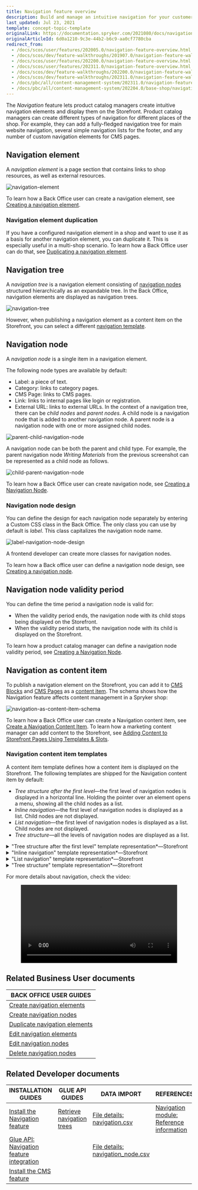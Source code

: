 ```yaml
---
title: Navigation feature overview
description: Build and manage an intuitive navigation for your customers to find products within your Spryker shop.
last_updated: Jul 23, 2021
template: concept-topic-template
originalLink: https://documentation.spryker.com/2021080/docs/navigation-feature-overview
originalArticleId: 6d0a1210-9c3e-44b2-b6c9-aa0cf7780cba
redirect_from:
  - /docs/scos/user/features/202005.0/navigation-feature-overview.html
  - /docs/scos/dev/feature-walkthroughs/201907.0/navigation-feature-walkthrough/navigation-module.html
  - /docs/scos/user/features/202200.0/navigation-feature-overview.html
  - /docs/scos/user/features/202311.0/navigation-feature-overview.html
  - /docs/scos/dev/feature-walkthroughs/202200.0/navigation-feature-walkthrough/navigation-feature-walkthrough.html  
  - /docs/scos/dev/feature-walkthroughs/202311.0/navigation-feature-walkthrough/navigation-feature-walkthrough.html  
  - /docs/pbc/all/content-management-system/202311.0/navigation-feature-overview.html
  - /docs/pbc/all/content-management-system/202204.0/base-shop/navigation-feature-overview.html
---
```


The *Navigation* feature lets product catalog managers create intuitive navigation elements and display them on the Storefront. Product catalog managers can create different types of navigation for different places of the shop. For example, they can add a fully-fledged navigation tree for main website navigation, several simple navigation lists for the footer, and any number of custom navigation elements for CMS pages.

## Navigation element

A *navigation element* is a page section that contains links to shop resources, as well as external resources.

![navigation-element](https://spryker.s3.eu-central-1.amazonaws.com/docs/Features/Navigation/Navigation/Navigation+Feature+Overview/navigation+element.png)

To learn how a Back Office user can create a navigation element, see [Creating a navigation element](/docs/pbc/all/content-management-system/latest/base-shop/manage-in-the-back-office/navigation/create-navigation-elements.html).

### Navigation element duplication

If you have a configured navigation element in a shop and want to use it as a basis for another navigation element, you can duplicate it. This is especially useful in a multi-shop scenario.
To learn how a Back Office user can do that, see [Duplicating a navigation element](/docs/pbc/all/content-management-system/latest/base-shop/manage-in-the-back-office/navigation/duplicate-navigation-elements.html).

## Navigation tree

A *navigation tree* is a navigation element consisting of [navigation nodes](#navigation-node) structured hierarchically as an expandable tree.
In the Back Office, navigation elements are displayed as navigation trees.

![navigation-tree](https://spryker.s3.eu-central-1.amazonaws.com/docs/Features/Navigation/Navigation/Navigation+Feature+Overview/navigation-tree.png)

However, when publishing a navigation element as a content item on the Storefront, you can select a different [navigation template](#navigation-content-item-templates).

## Navigation node

A *navigation node* is a single item in a navigation element.

The following node types are available by default:
- Label: a piece of text.
- Category: links to category pages.
- CMS Page: links to CMS pages.
- Link: links to internal pages like login or registration.
- External URL: links to external URLs.
In the context of a navigation tree, there can be *child nodes* and *parent nodes*. A child node is a navigation node that is added to another navigation node. A parent node is a navigation node with one or more assigned child nodes.


![parent-child-navigation-node](https://spryker.s3.eu-central-1.amazonaws.com/docs/Features/Navigation/Navigation/Navigation+Feature+Overview/parent-child-navigation-node.png)


A navigation node can be both the parent and child type. For example, the parent navigation node *Writing Materials* from the previous screenshot can be represented as a child node as follows.

![child-parent-navigation-node](https://spryker.s3.eu-central-1.amazonaws.com/docs/Features/Navigation/Navigation/Navigation+Feature+Overview/child-parent-navigation-node.png)

To learn how a Back Office user can create navigation node, see [Creating a Navigation Node](/docs/pbc/all/content-management-system/latest/base-shop/manage-in-the-back-office/navigation/create-navigation-nodes.html).

### Navigation node design

You can define the design for each navigation node separately by entering a Custom CSS class in the Back Office.
The only class you can use by default is *label*. This class capitalizes the navigation node name.

![label-navigation-node-design](https://spryker.s3.eu-central-1.amazonaws.com/docs/Features/Navigation/Navigation/Navigation+Feature+Overview/label-navigation-node-design.png)


A frontend developer can create more classes for navigation nodes.

To learn how a Back office user can define a navigation node design, see [Creating a navigation node](/docs/pbc/all/content-management-system/latest/base-shop/manage-in-the-back-office/navigation/create-navigation-nodes.html).

## Navigation node validity period

You can define the time period a navigation node is valid for:
- When the validity period ends, the navigation node with its child stops being displayed on the Storefront.
- When the validity period starts, the navigation node with its child is displayed on the Storefront.

To learn how a product catalog manager can define a navigation node validity period, see [Creating a Navigation Node](/docs/pbc/all/content-management-system/latest/base-shop/manage-in-the-back-office/navigation/create-navigation-nodes.html).

## Navigation as content item

To publish a navigation element on the Storefront, you can add it to [CMS Blocks](/docs/pbc/all/content-management-system/latest/base-shop/cms-feature-overview/cms-blocks-overview.html) and [CMS Pages](/docs/pbc/all/content-management-system/latest/base-shop/cms-feature-overview/cms-pages-overview.html) as a [content item](/docs/pbc/all/content-management-system/latest/base-shop/navigation-feature-overview.html).
The schema shows how the Navigation feature affects content management in a Spryker shop:

![navigation-as-content-item-schema](https://confluence-connect.gliffy.net/embed/image/a086fe4e-1d09-49ae-a181-ebd8b0f8c051.png?utm_medium=live&utm_source=custom)

To learn how a Back Office user can create a Navigation content item, see [Create a Navigation Content Item](/docs/pbc/all/content-management-system/latest/base-shop/manage-in-the-back-office/content-items/create-navigation-content-items.html).
To learn how a marketing content manager can add content to the Storefront, see [Adding Content to Storefront Pages Using Templates & Slots](/docs/pbc/all/content-management-system/latest/base-shop/manage-in-the-back-office/best-practices-add-content-to-the-storefront-pages-using-templates-and-slots.html).

### Navigation content item templates

A content item template defines how a content item is displayed on the Storefront. The following templates are shipped for the Navigation content item by default:

- *Tree structure after the first level*—the first level of navigation nodes is displayed in a horizontal line. Holding the pointer over an element opens a menu, showing all the child nodes as a list.
- *Inline navigation*—the first level of navigation nodes is displayed as a list. Child nodes are not displayed.
- *List navigation*—the first level of navigation nodes is displayed as a list. Child nodes are not displayed.
- *Tree structure*—all the levels of navigation nodes are displayed as a list.


<details><summary>"Tree structure after the first level" template representation*—Storefront</summary>

![tree-structure-after-the-first-level](https://spryker.s3.eu-central-1.amazonaws.com/docs/Features/Navigation/Navigation/Navigation+Feature+Overview/tree-structure-after-the-first-level.png)

</details>

<details><summary>"Inline navigation" template representation*—Storefront</summary>

![inline-navigation](https://spryker.s3.eu-central-1.amazonaws.com/docs/Features/Navigation/Navigation/Navigation+Feature+Overview/inline-navigation.png)

</details>

<details><summary>"List navigation" template representation*—Storefront</summary>

![list-navigation](https://spryker.s3.eu-central-1.amazonaws.com/docs/Features/Navigation/Navigation/Navigation+Feature+Overview/list-navigation.png)

</details>

<details><summary>"Tree structure" template representation*—Storefront</summary>

![tree-structure](https://spryker.s3.eu-central-1.amazonaws.com/docs/Features/Navigation/Navigation/Navigation+Feature+Overview/tree-structure.png)

</details>

For more details about navigation, check the video:

<figure class="video_container">
    <video width="100%" height="auto" controls>
      <source src="https://spryker.s3.eu-central-1.amazonaws.com/docs/pbc/all/content-management-system/base-shop/navigation-feature-overview.md/Navigation-anlwttuexm.mp4" type="video/mp4">
  </video>
</figure>


## Related Business User documents

|BACK OFFICE USER GUIDES|
|---|
| [Create navigation elements](/docs/pbc/all/content-management-system/latest/base-shop/manage-in-the-back-office/navigation/create-navigation-elements.html) |
| [Create navigation nodes](/docs/pbc/all/content-management-system/latest/base-shop/manage-in-the-back-office/navigation/create-navigation-nodes.html) |
| [Duplicate navigation elements](/docs/pbc/all/content-management-system/latest/base-shop/manage-in-the-back-office/navigation/duplicate-navigation-elements.html) |
| [Edit navigation elements](/docs/pbc/all/content-management-system/latest/base-shop/manage-in-the-back-office/navigation/edit-navigation-elements.html) |
| [Edit navigation nodes](/docs/pbc/all/content-management-system/latest/base-shop/manage-in-the-back-office/navigation/edit-navigation-nodes.html) |
| [Delete navigation nodes](/docs/pbc/all/content-management-system/latest/base-shop/manage-in-the-back-office/navigation/delete-navigation-nodes.html) |

## Related Developer documents

| INSTALLATION GUIDES | GLUE API GUIDES | DATA IMPORT | REFERENCES |
|---|---|---|---|
| [Install the Navigation feature](/docs/pbc/all/content-management-system/latest/base-shop/install-and-upgrade/install-features/install-the-navigation-feature.html) | [Retrieve navigation trees](/docs/pbc/all/content-management-system/latest/base-shop/manage-using-glue-api/glue-api-retrieve-navigation-trees.html) | [File details: navigation.csv](/docs/pbc/all/content-management-system/latest/base-shop/import-and-export-data/import-file-details-navigation.csv.html) | [Navigation module: Reference information](/docs/pbc/all/content-management-system/latest/base-shop/extend-and-customize/navigation-module-reference-information.html) |
| [Glue API: Navigation feature integration](/docs/pbc/all/content-management-system/latest/base-shop/install-and-upgrade/install-features/install-the-navigation-feature.html) |  | [File details: navigation_node.csv](/docs/pbc/all/content-management-system/latest/base-shop/import-and-export-data/import-file-details-navigation-node.csv.html) | |
| [Install the CMS feature](/docs/pbc/all/content-management-system/latest/base-shop/install-and-upgrade/install-features/install-the-cms-feature.html) |  |  |  |
